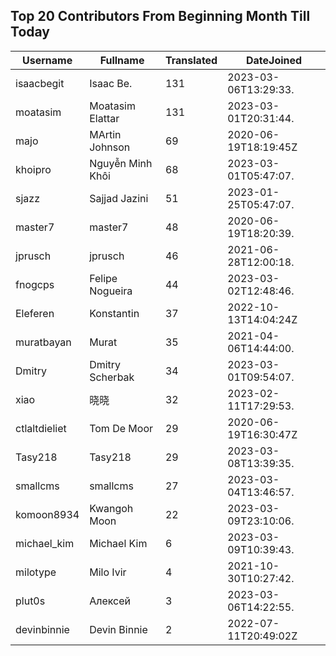 ## Top 20 Contributors From Beginning Month Till Today ##
|Username|Fullname|Translated|DateJoined|
|--------|--------|----------|----------|
|isaacbegit|Isaac Be.|131|2023-03-06T13:29:33.|
|moatasim|Moatasim Elattar|131|2023-03-01T20:31:44.|
|majo|MArtin Johnson|69|2020-06-19T18:19:45Z|
|khoipro|Nguyễn Minh Khôi|68|2023-03-01T05:47:07.|
|sjazz|Sajjad Jazini|51|2023-01-25T05:47:07.|
|master7|master7|48|2020-06-19T18:20:39.|
|jprusch|jprusch|46|2021-06-28T12:00:18.|
|fnogcps|Felipe Nogueira|44|2023-03-02T12:48:46.|
|Eleferen|Konstantin|37|2022-10-13T14:04:24Z|
|muratbayan|Murat|35|2021-04-06T14:44:00.|
|Dmitry|Dmitry Scherbak|34|2023-03-01T09:54:07.|
|xiao|晓晓|32|2023-02-11T17:29:53.|
|ctlaltdieliet|Tom De Moor|29|2020-06-19T16:30:47Z|
|Tasy218|Tasy218|29|2023-03-08T13:39:35.|
|smallcms|smallcms|27|2023-03-04T13:46:57.|
|komoon8934|Kwangoh Moon|22|2023-03-09T23:10:06.|
|michael_kim|Michael Kim|6|2023-03-09T10:39:43.|
|milotype|Milo Ivir|4|2021-10-30T10:27:42.|
|plut0s|Алексей|3|2023-03-06T14:22:55.|
|devinbinnie|Devin Binnie|2|2022-07-11T20:49:02Z|
